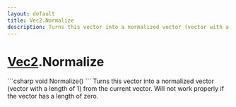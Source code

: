 ```yaml
---
layout: default
title: Vec2.Normalize
description: Turns this vector into a normalized vector (vector with a length of 1) from the current vector. Will not work properly if the vector has a length of zero.
---
```

# [Vec2]({{site.url}}/Pages/Reference/Vec2.html).Normalize

<div class='signature' markdown='1'>
```csharp
void Normalize()
```
Turns this vector into a normalized vector (vector with
a length of 1) from the current vector. Will not work properly if
the vector has a length of zero.
</div>




